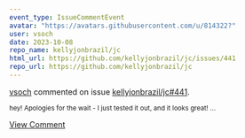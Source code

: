 ```yaml
---
event_type: IssueCommentEvent
avatar: "https://avatars.githubusercontent.com/u/814322?"
user: vsoch
date: 2023-10-08
repo_name: kellyjonbrazil/jc
html_url: https://github.com/kellyjonbrazil/jc/issues/441
repo_url: https://github.com/kellyjonbrazil/jc
---
```


<a href='https://github.com/vsoch' target='_blank'>vsoch</a> commented on issue <a href='https://github.com/kellyjonbrazil/jc/issues/441' target='_blank'>kellyjonbrazil/jc#441</a>.

<small>hey! Apologies for the wait - I just tested it out, and it looks great!...</small>

<a href='https://github.com/kellyjonbrazil/jc/issues/441' target='_blank'>View Comment</a>